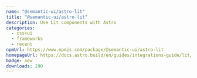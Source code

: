 ```yaml
---
name: "@semantic-ui/astro-lit"
title: "@semantic-ui/astro-lit"
description: Use Lit components with Astro
categories:
  - css+ui
  - frameworks
  - recent
npmUrl: https://www.npmjs.com/package/@semantic-ui/astro-lit
homepageUrl: https://docs.astro.build/en/guides/integrations-guide/lit/
badge: new
downloads: 290
---
```

